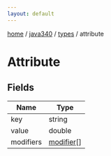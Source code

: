 ```yaml
---
layout: default
---
```


[home](/)  /  [java340](/protocol/java340)  /  [types](/protocol/java340/types)  /  attribute

# Attribute

## Fields

Name | Type
---|---
key | string
value | double
modifiers | [modifier](/protocol/java340/types/modifier)[]

